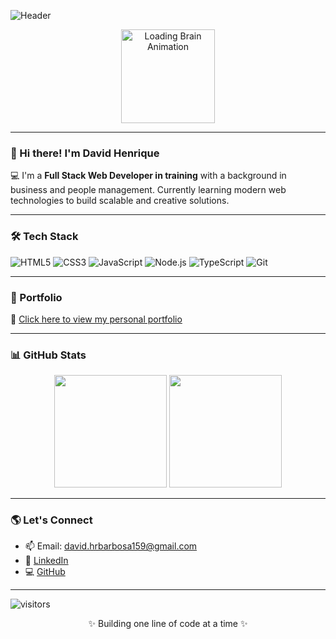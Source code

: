 ![Header](https://capsule-render.vercel.app/api?type=waving&color=gradient&height=200&section=header&text=Your%20Idea%20Loading...&fontSize=30&fontAlign=center)

<p align="center">
  <img src="https://github.com/David-HRBarbosa/David-HRBarbosa/blob/main/assets/brain-loading.gif" width="150" alt="Loading Brain Animation">
</p>

---

### 👋 Hi there! I'm David Henrique

💻 I'm a **Full Stack Web Developer in training** with a background in business and people management. Currently learning modern web technologies to build scalable and creative solutions.

---

### 🛠️ Tech Stack

![HTML5](https://img.shields.io/badge/HTML5-E34F26?style=for-the-badge&logo=html5&logoColor=white)
![CSS3](https://img.shields.io/badge/CSS3-1572B6?style=for-the-badge&logo=css3&logoColor=white)
![JavaScript](https://img.shields.io/badge/JavaScript-F7DF1E?style=for-the-badge&logo=javascript&logoColor=black)
![Node.js](https://img.shields.io/badge/Node.js-339933?style=for-the-badge&logo=nodedotjs&logoColor=white)
![TypeScript](https://img.shields.io/badge/TypeScript-007ACC?style=for-the-badge&logo=typescript&logoColor=white)
![Git](https://img.shields.io/badge/Git-F05032?style=for-the-badge&logo=git&logoColor=white)

---

### 🚀 Portfolio

🔗 [Click here to view my personal portfolio](https://david-hrbarbosa.github.io/Portfolio/)

---

### 📊 GitHub Stats

<p align="center">
  <img height="180em" src="https://github-readme-stats.vercel.app/api?username=David-HRBarbosa&show_icons=true&theme=radical&count_private=true"/>
  <img height="180em" src="https://github-readme-stats.vercel.app/api/top-langs/?username=David-HRBarbosa&layout=compact&theme=radical"/>
</p>

---

### 🌎 Let's Connect

- 📫 Email: david.hrbarbosa159@gmail.com
- 💼 [LinkedIn](http://linkedin.com/in/david-henrique-rodrigues)
- 💻 [GitHub](https://github.com/David-HRBarbosa)

---

![visitors](https://komarev.com/ghpvc/?username=David-HRBarbosa&label=Profile%20views&color=0e75b6&style=flat)

<p align="center">✨ Building one line of code at a time ✨</p>
